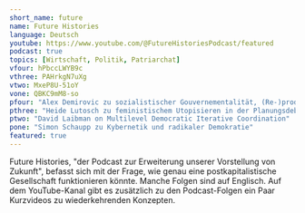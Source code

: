 ```yaml
---
short_name: future
name: Future Histories
language: Deutsch
youtube: https://www.youtube.com/@FutureHistoriesPodcast/featured
podcast: true
topics: [Wirtschaft, Politik, Patriarchat]
vfour: hPbccLWYB9c
vthree: PAHrkgN7uXg
vtwo: MxeP8U-51oY
vone: QBKC9mM8-so
pfour: "Alex Demirovic zu sozialistischer Gouvernementalität, (Re-)produktion und Rätedemokratie"
pthree: "Heide Lutosch zu feministischem Utopisieren in der Planungsdebatte"
ptwo: "David Laibman on Multilevel Democratic Iterative Coordination"
pone: "Simon Schaupp zu Kybernetik und radikaler Demokratie"
featured: true
---
```

Future Histories, "der Podcast zur Erweiterung unserer Vorstellung von Zukunft", befasst sich mit der Frage, wie genau eine postkapitalistische Gesellschaft funktionieren könnte. Manche Folgen sind auf Englisch. Auf dem YouTube-Kanal gibt es zusätzlich zu den Podcast-Folgen ein Paar Kurzvideos zu wiederkehrenden Konzepten.
